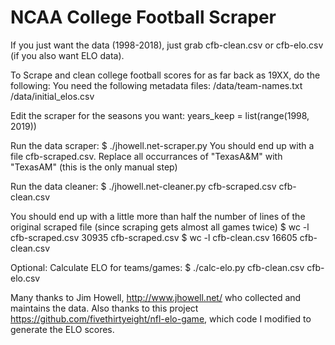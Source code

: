 NCAA College Football Scraper
==============================
If you just want the data (1998-2018), just grab cfb-clean.csv or cfb-elo.csv (if you also want ELO data).

To Scrape and clean college football scores for as far back as 19XX, do the following:
You need the following metadata files:
/data/team-names.txt
/data/initial_elos.csv

Edit the scraper for the seasons you want:
years_keep = list(range(1998, 2019))

Run the data scraper:
$ ./jhowell.net-scraper.py
You should end up with a file cfb-scraped.csv.  Replace all occurrances of "TexasA&M" with "TexasAM" (this is the only manual step)

Run the data cleaner:
$ ./jhowell.net-cleaner.py cfb-scraped.csv cfb-clean.csv

You should end up with a little more than half the number of lines of the original scraped file (since scraping gets almost all games twice)
$ wc -l cfb-scraped.csv
   30935 cfb-scraped.csv
$ wc -l cfb-clean.csv
   16605 cfb-clean.csv

Optional: Calculate ELO for teams/games:
$ ./calc-elo.py cfb-clean.csv cfb-elo.csv

Many thanks to Jim Howell, http://www.jhowell.net/ who collected and maintains the data.  Also thanks to this project https://github.com/fivethirtyeight/nfl-elo-game, which code I modified to generate the ELO scores.
